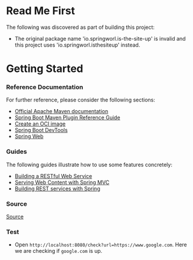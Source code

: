 # Read Me First

The following was discovered as part of building this project:

- The original package name 'io.springworl.is-the-site-up' is invalid and this project uses 'io.springworl.isthesiteup' instead.

# Getting Started

### Reference Documentation

For further reference, please consider the following sections:

- [Official Apache Maven documentation](https://maven.apache.org/guides/index.html)
- [Spring Boot Maven Plugin Reference Guide](https://docs.spring.io/spring-boot/docs/3.1.4/maven-plugin/reference/html/)
- [Create an OCI image](https://docs.spring.io/spring-boot/docs/3.1.4/maven-plugin/reference/html/#build-image)
- [Spring Boot DevTools](https://docs.spring.io/spring-boot/docs/3.1.4/reference/htmlsingle/index.html#using.devtools)
- [Spring Web](https://docs.spring.io/spring-boot/docs/3.1.4/reference/htmlsingle/index.html#web)

### Guides

The following guides illustrate how to use some features concretely:

- [Building a RESTful Web Service](https://spring.io/guides/gs/rest-service/)
- [Serving Web Content with Spring MVC](https://spring.io/guides/gs/serving-web-content/)
- [Building REST services with Spring](https://spring.io/guides/tutorials/rest/)

### Source
[Source](https://www.youtube.com/watch?v=uq4GjRF_860&ab_channel=JavaBrains)

### Test
- Open `http://localhost:8080/check?url=https://www.google.com`. Here we are checking if `google.com` is up. 